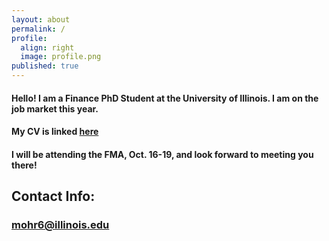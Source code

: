 ```yaml
---
layout: about
permalink: /
profile:
  align: right
  image: profile.png
published: true
---
```

#### Hello! I am a Finance PhD Student at the University of Illinois. I am on the job market this year. 
#### My CV is linked <a href="{{site.baseurl}}/cv.pdf">here</a>
#### I will be attending the FMA, Oct. 16-19, and look forward to meeting you there! 

## Contact Info:
### mohr6@illinois.edu

